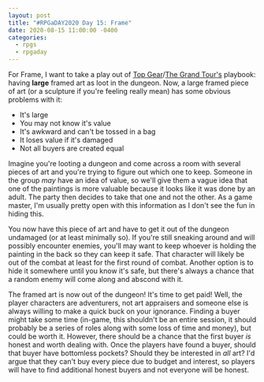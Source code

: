 ```yaml
---
layout: post
title: "#RPGaDAY2020 Day 15: Frame"
date: 2020-08-15 11:00:00 -0400
categories:
  - rpgs
  - rpgaday
---
```


For Frame, I want to take a play out of [Top Gear](<https://en.wikipedia.org/wiki/Top_Gear_(2002_TV_series)>)/[The Grand Tour's](https://en.wikipedia.org/wiki/The_Grand_Tour) playbook: having **large** framed art as loot in the dungeon. Now, a large framed piece of art (or a sculpture if you're feeling really mean) has some obvious problems with it:

- It's large
- You may not know it's value
- It's awkward and can't be tossed in a bag
- It loses value if it's damaged
- Not all buyers are created equal

Imagine you're looting a dungeon and come across a room with several pieces of art and you're trying to figure out which one to keep. Someone in the group _may_ have an idea of value, so we'll give them a vague idea that one of the paintings is more valuable because it looks like it was done by an adult. The party then decides to take that one and not the other. As a game master, I'm usually pretty open with this information as I don't see the fun in hiding this.

You now have this piece of art and have to get it out of the dungeon undamaged (or at least minimally so). If you're still sneaking around and will possibly encounter enemies, you'll may want to keep whoever is holding the painting in the back so they can keep it safe. That character will likely be out of the combat at least for the first round of combat. Another option is to hide it somewhere until you know it's safe, but there's always a chance that a random enemy will come along and abscond with it.

The framed art is now out of the dungeon! It's time to get paid! Well, the player characters are adventurers, not art appraisers and someone else is always willing to make a quick buck on your ignorance. Finding a buyer might take some time (in-game, this shouldn't be an entire session, it should probably be a series of roles along with some loss of time and money), but could be worth it. However, there should be a chance that the first buyer _is_ honest and worth dealing with. Once the players have found a buyer, should that buyer have bottomless pockets? Should they be interested in _all_ art? I'd argue that they can't buy every piece due to budget and interest, so players will have to find additional honest buyers and not everyone will be honest.
